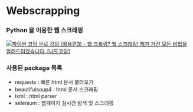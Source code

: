 # Webscrapping

### Python 을 이용한 웹 스크래핑

[![파이썬 코딩 무료 강의 (활용편3) - 웹 크롤링? 웹 스크래핑! 제가 가진 모든 비법을 알려드리겠습니다. [나도코딩]](https://img.youtube.com/vi/yQ20jZwDjTE/0.jpg)](https://youtu.be/yQ20jZwDjTE)


### 사용된 package 목록

- requests : 빠른 html 문서 불러오기
- beautifulsoup4 : html 문서 스크래핑
- lxml : html parser
- selenium : 웹페이지 실시간 탐색 및 스크래핑